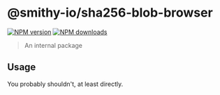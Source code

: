# @smithy-io/sha256-blob-browser

[![NPM version](https://img.shields.io/npm/v/@smithy-io/hash-blob-browser/latest.svg)](https://www.npmjs.com/package/@smithy-io/hash-blob-browser)
[![NPM downloads](https://img.shields.io/npm/dm/@smithy-io/hash-blob-browser.svg)](https://www.npmjs.com/package/@smithy-io/hash-blob-browser)

> An internal package

## Usage

You probably shouldn't, at least directly.

